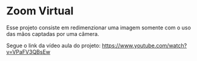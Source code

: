 # Zoom Virtual

Esse projeto consiste em redimenzionar uma imagem somente com o uso das mãos captadas por uma câmera.

Segue o link da vídeo aula do projeto: https://www.youtube.com/watch?v=VPaFV3QBsEw
